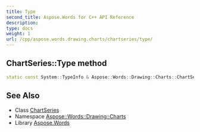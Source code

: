 ```yaml
---
title: Type
second_title: Aspose.Words for C++ API Reference
description: 
type: docs
weight: 1
url: /cpp/aspose.words.drawing.charts/chartseries/type/
---
```

## ChartSeries::Type method




```cpp
static const System::TypeInfo & Aspose::Words::Drawing::Charts::ChartSeries::Type()
```

## See Also

* Class [ChartSeries](../)
* Namespace [Aspose::Words::Drawing::Charts](../../)
* Library [Aspose.Words](../../../)
